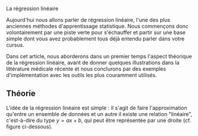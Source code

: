 La régression linéaire

Aujourd'hui nous allons parler de régression linéaire, l'une des plus anciennes méthodes d'apprentissage statistique. Nous commençons donc volontairement par une piste verte pour s'échauffer et partir sur une base simple dont vous avez probablement tous déjà entendu parler dans votre cursus.

Dans cet article, nous aborderons dans un premier temps l'aspect théorique de la régression linéaire, avant de donner quelques illustrations dans la littérature médicale récente et nous conclurons par des exemples d'implémentation avec les outils les plus couramment utilisés.

## Théorie

L'idée de la régression linéaire est simple : il s'agit de faire l'approximation qu'entre un ensemble de données et un autre il existe une relation "linéaire", c'est-à-dire du type $y=ax+b$, qui peut être représentée par une droite (cf. figure ci-dessous).

